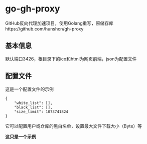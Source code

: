 # go-gh-proxy
GitHub反向代理加速项目，使用Golang重写，原储存库https://github.com/hunshcn/gh-proxy
## 基本信息
默认端口3426，根目录下的ico和html为网页前端，json为配置文件
## 配置文件
这是一个配置文件的示例

```
{
    "white_list": [],
    "black_list": [],
    "size_limit": 1073741824
}
```
它可以配置用户或仓库的黑白名单，设置最大文件下载大小（Byte）等

**这只是一个示例**
